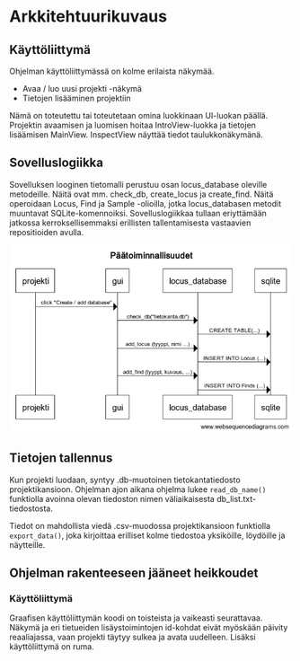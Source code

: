 # Arkkitehtuurikuvaus

## Käyttöliittymä

Ohjelman käyttöliittymässä on kolme erilaista näkymää. 
- Avaa / luo uusi projekti -näkymä
- Tietojen lisääminen projektiin

Nämä on toteutettu tai toteutetaan omina luokkinaan UI-luokan päällä. Projektin avaamisen ja luomisen hoitaa IntroView-luokka ja tietojen lisäämisen MainView. InspectView näyttää tiedot taulukkonäkymänä.

## Sovelluslogiikka

Sovelluksen looginen tietomalli perustuu osan locus_database oleville metodeille. Näitä ovat mm. check_db, create_locus ja create_find. Näitä operoidaan Locus, Find ja Sample -olioilla, jotka locus_databasen metodit muuntavat SQLite-komennoiksi. Sovelluslogiikkaa tullaan eriyttämään jatkossa kerroksellisemmaksi erillisten tallentamisesta vastaavien repositioiden avulla.

![Sovelluslogiikka](https://github.com/nikolaipaukkonen/ot_harjoitustyo-2021/blob/main/dokumentaatio/P%C3%A4%C3%A4toiminnallisuudet.png?raw=true)

## Tietojen tallennus

Kun projekti luodaan, syntyy .db-muotoinen tietokantatiedosto projektikansioon. Ohjelman ajon aikana ohjelma lukee `read_db_name()` funktiolla avoinna olevan tiedoston nimen väliaikaisesta db_list.txt-tiedostosta. 

Tiedot on mahdollista viedä .csv-muodossa projektikansioon funktiolla `export_data()`, joka kirjoittaa erilliset kolme tiedostoa yksiköille, löydöille ja näytteille. 

## Ohjelman rakenteeseen jääneet heikkoudet

### Käyttöliittymä

Graafisen käyttöliittymän koodi on toisteista ja vaikeasti seurattavaa. Näkymä ja eri tietueiden lisäystoimintojen id-kohdat eivät myöskään päivity reaaliajassa, vaan projekti täytyy sulkea ja avata uudelleen. Lisäksi käyttöliittymä on ruma. 
